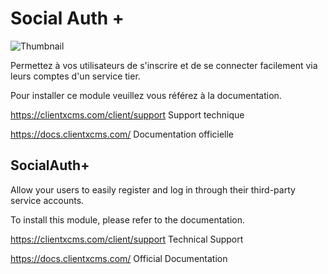 # Social Auth +

![Thumbnail](https://api-nextgen.clientxcms.com/assets/cd0e785a-ec6d-4611-baf1-290712ab1b1d)

Permettez à vos utilisateurs de s'inscrire et de se connecter facilement via leurs comptes d'un service tier.

Pour installer ce module veuillez vous référez à la documentation.

https://clientxcms.com/client/support  Support technique

https://docs.clientxcms.com/           Documentation officielle

## SocialAuth+

Allow your users to easily register and log in through their third-party service accounts.

To install this module, please refer to the documentation.

https://clientxcms.com/client/support  Technical Support

https://docs.clientxcms.com/           Official Documentation
